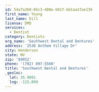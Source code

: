 ```yaml
---
id: 54a7a268-85c3-400e-b01f-bb1aa2fae136
first_name: Young
last_name: Dill
license: DMD
services:
  - Dentist
category: Dentists
org_name: 'Southwest Dental and Dentures'
address: '2538 Anthem Village Dr'
city: Henderson
state: NV
zip: '89052'
phone: '(702) 897-5560'
title: 'Southwest Dental and Dentures'
_geoloc:
  lat: 35.9801
  lng: -115.099
---
```

